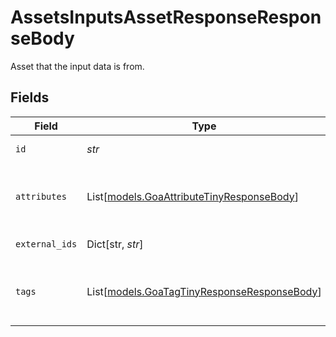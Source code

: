 # AssetsInputsAssetResponseResponseBody

Asset that the input data is from.


## Fields

| Field                                                                                                                            | Type                                                                                                                             | Required                                                                                                                         | Description                                                                                                                      | Example                                                                                                                          |
| -------------------------------------------------------------------------------------------------------------------------------- | -------------------------------------------------------------------------------------------------------------------------------- | -------------------------------------------------------------------------------------------------------------------------------- | -------------------------------------------------------------------------------------------------------------------------------- | -------------------------------------------------------------------------------------------------------------------------------- |
| `id`                                                                                                                             | *str*                                                                                                                            | :heavy_check_mark:                                                                                                               | ID of the asset                                                                                                                  | 12345                                                                                                                            |
| `attributes`                                                                                                                     | List[[models.GoaAttributeTinyResponseBody](../models/goaattributetinyresponsebody.md)]                                           | :heavy_minus_sign:                                                                                                               | List of attributes associated with the entity                                                                                    |                                                                                                                                  |
| `external_ids`                                                                                                                   | Dict[str, *str*]                                                                                                                 | :heavy_minus_sign:                                                                                                               | A map of external ids                                                                                                            |                                                                                                                                  |
| `tags`                                                                                                                           | List[[models.GoaTagTinyResponseResponseBody](../models/goatagtinyresponseresponsebody.md)]                                       | :heavy_minus_sign:                                                                                                               | The array of [tags](https://kb.samsara.com/hc/en-us/articles/360026674631-Using-Tags-and-Tag-Nesting) associated with the Asset. |                                                                                                                                  |